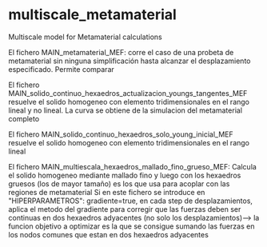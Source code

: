 # multiscale_metamaterial
Multiscale model for Metamaterial calculations

El fichero MAIN_metamaterial_MEF: corre el caso de una probeta de metamaterial sin ninguna simplificación hasta alcanzar el desplazamiento especificado. Permite comparar 

El fichero MAIN_solido_continuo_hexaedros_actualizacion_youngs_tangentes_MEF resuelve el solido homogeneo con elemento tridimensionales en el rango lineal y no lineal. La curva se obtiene de la simulacion del metamaterial completo

El fichero MAIN_solido_continuo_hexaedros_solo_young_inicial_MEF resuelve el solido homogeneo con elemento tridimensionales en el rango lineal

El fichero MAIN_multiescala_hexaedros_mallado_fino_grueso_MEF: Calcula el solido homogeneo mediante mallado fino y luego con los hexaedros gruesos (los de mayor tamaño) es los que usa para acoplar con las regiones de metamaterial
				Si en este fichero se introduce en "HIPERPARAMETROS": gradiente=true, en cada step de desplazamientos, aplica el metodo del gradiente para corregir que las fuerzas deben ser continuas en dos hexaedros adyacentes (no solo los desplazamientos)--> la funcion objetivo a optimizar es la que se consigue sumando las fuerzas en los nodos comunes que estan en dos hexaedros adyacentes 
